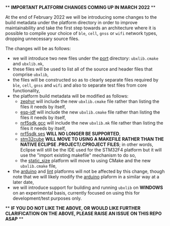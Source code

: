 ** **IMPORTANT PLATFORM CHANGES COMING UP IN MARCH 2022** **

At the end of February 2022 we will be introducing some changes to the build metadata under the platform directory in order to improve maintainability and take the first step towards an architecture where it is possible to compile your choice of `ble`, `cell`, `gnss` or `wifi` network types, dropping unnecessary source files.

The changes will be as follows:
- we will introduce two new files under the [port](/port) directory: `ubxlib.cmake` and `ubxlib.mk`,
- these files will be used to list all of the source and header files that comprise `ubxlib`,
- the files will be constructed so as to clearly separate files required by `ble`, `cell`, `gnss` and `wifi` and also to separate test files from core functionality,
- the platform build metadata will be modified as follows:
  - [zephyr](/port/platform/zephyr) will include the new `ubxlib.cmake` file rather than listing the files it needs by itself, 
  - [esp-idf](/port/platform/esp-idf) will include the new `ubxlib.cmake` file rather than listing the files it needs by itself, 
  - [nrf5sdk gcc](/port/platform/nrf5sdk/mcu/nrf52/gcc) will include the new `ubxlib.mk` file rather than listing the files it needs by itself, 
  - [nrf5sdk ses](/port/platform/nrf5sdk/mcu/nrf52/ses) **WILL NO LONGER BE SUPPORTED**, 
  - [stm32cube](/port/platform/stm32cube) **WILL MOVE TO USING A MAKEFILE RATHER THAN THE NATIVE ECLIPSE .PROJECT/.CPROJECT FILES**; in other words, Eclipse will still be the IDE used for the STM32F4 platform but it will use the "import existing makefile" mechanism to do so, 
  - the [static_size](/port/platform/static_size) platform will move to using CMake and the new `ubxlib.cmake` file,
- the [arduino](/port/platform/arduino) and [lint](/port/platform/lint) platforms will not be affected by this change, though note that we will likely modify the [arduino](/port/platform/arduino) plaform in a similar way at a later date,
- we will introduce support for building and running `ubxlib` on **WINDOWS** on an experimental basis, currently focused on using this for development/test purposes only.

** **IF YOU DO NOT LIKE THE ABOVE, OR WOULD LIKE FURTHER CLARIFICATION ON THE ABOVE, PLEASE RAISE AN ISSUE ON THIS REPO ASAP** **
